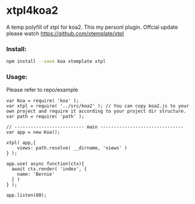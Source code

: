 # xtpl4koa2
A temp polyfill of xtpl for koa2. This my personl plugin. Offcial update please watch https://github.com/xtemplate/xtpl

### Install:
```bash
npm install --save koa xtemplate xtpl
```

### Usage:
Please refer to repo/example
```
var Koa = require( 'koa' );
var xtpl = require( '../src/koa2' ); // You can copy koa2.js to your own project and require it according to your project dir structure.
var path = require( 'path' );

// -------------------------- main -------------------------------
var app = new Koa();

xtpl( app,{
    views: path.resolve( __dirname, 'views' )
} );

app.use( async function(ctx){
  await ctx.render( 'index', {
    name: 'Bernie'
  } )
} );

app.listen(80);
```
